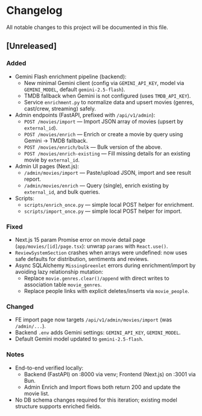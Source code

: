 # Changelog

All notable changes to this project will be documented in this file.

## [Unreleased]

### Added
- Gemini Flash enrichment pipeline (backend):
  - New minimal Gemini client (config via `GEMINI_API_KEY`, model via `GEMINI_MODEL`, default `gemini-2.5-flash`).
  - TMDB fallback when Gemini is not configured (uses `TMDB_API_KEY`).
  - Service `enrichment.py` to normalize data and upsert movies (genres, cast/crew, streaming) safely.
- Admin endpoints (FastAPI, prefixed with `/api/v1/admin`):
  - `POST /movies/import` — Import JSON array of movies (upsert by `external_id`).
  - `POST /movies/enrich` — Enrich or create a movie by query using Gemini → TMDB fallback.
  - `POST /movies/enrich/bulk` — Bulk version of the above.
  - `POST /movies/enrich-existing` — Fill missing details for an existing movie by `external_id`.
- Admin UI pages (Next.js):
  - `/admin/movies/import` — Paste/upload JSON, import and see result report.
  - `/admin/movies/enrich` — Query (single), enrich existing by `external_id`, and bulk queries.
- Scripts:
  - `scripts/enrich_once.py` — simple local POST helper for enrichment.
  - `scripts/import_once.py` — simple local POST helper for import.

### Fixed
- Next.js 15 param Promise error on movie detail page (`app/movies/[id]/page.tsx`): unwrap `params` with `React.use()`.
- `ReviewSystemSection` crashes when arrays were undefined: now uses safe defaults for distribution, sentiments and reviews.
- Async SQLAlchemy `MissingGreenlet` errors during enrichment/import by avoiding lazy relationship mutation:
  - Replace `movie.genres.clear()/append` with direct writes to association table `movie_genres`.
  - Replace people links with explicit deletes/inserts via `movie_people`.

### Changed
- FE import page now targets `/api/v1/admin/movies/import` (was `/admin/...`).
- Backend `.env` adds Gemini settings: `GEMINI_API_KEY`, `GEMINI_MODEL`.
- Default Gemini model updated to `gemini-2.5-flash`.

### Notes
- End-to-end verified locally:
  - Backend (FastAPI) on :8000 via venv; Frontend (Next.js) on :3001 via Bun.
  - Admin Enrich and Import flows both return 200 and update the movie list.
- No DB schema changes required for this iteration; existing model structure supports enriched fields.

